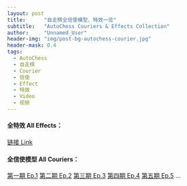 ```yaml
---
layout: post
title: 		"自走棋全信使模型、特效一览"
subtitle: 	"AutoChess Couriers & Effects Collection"
author: 	"Unnamed_User"
header-img: "img/post-bg-autochess-courier.jpg"
header-mask: 0.4
tags:
  - AutoChess
  - 自走棋
  - Courier
  - 信使
  - Effect
  - 特效
  - Video
  - 视频
---
```


#### 全特效 All Effects： 
[链接 Link](http://t.cn/ExYaXF4)

#### 全信使模型 All Couriers：
[第一期 Ep.1][1]  [第二期 Ep.2][2]  [第三期 Ep.3][3]  [第四期 Ep.4][4]  [第五期 Ep.5][5]  …

[1]: http://t.cn/EJf6tzP
[2]: http://t.cn/EiqV4Gf
[3]: http://t.cn/Ei1Afxu
[4]: http://t.cn/E63Z9Xd
[5]: http://t.cn/EXKDTKF
